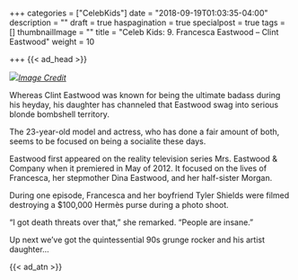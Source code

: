 +++
categories = ["CelebKids"]
date = "2018-09-19T01:03:35-04:00"
description = ""
draft = true
haspagination = true
specialpost = true
tags = []
thumbnailImage = ""
title = "Celeb Kids: 9. Francesca Eastwood – Clint Eastwood"
weight = 10

+++
{{< ad_head >}}

![](/uploads/10.jpg)[_Image Credit_](http://americanupbeat.com/kids-of-famous-parents-where-are-they-now/9/)

Whereas Clint Eastwood was known for being the ultimate badass during his heyday, his daughter has channeled that Eastwood swag into serious blonde bombshell territory.

The 23-year-old model and actress, who has done a fair amount of both, seems to be focused on being a socialite these days.

Eastwood first appeared on the reality television series Mrs. Eastwood & Company when it premiered in May of 2012. It focused on the lives of Francesca, her stepmother Dina Eastwood, and her half-sister Morgan.

During one episode, Francesca and her boyfriend Tyler Shields were filmed destroying a $100,000 Hermès purse during a photo shoot.

“I got death threats over that,” she remarked. “People are insane.”

Up next we’ve got the quintessential 90s grunge rocker and his artist daughter…

{{< ad_atn >}}